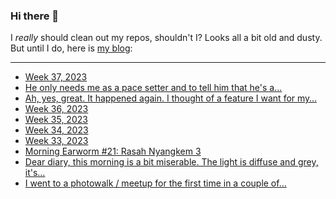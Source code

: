 ### Hi there 👋

I _really_ should clean out my repos, shouldn't I? Looks all a bit old and dusty. But until I do, here is [my blog](https://lostfocus.de/):

--- 

<!-- POST-LIST:START -->
- [Week 37, 2023](https://lostfocus.de/2023/09/17/week-37-2023/)
- [He only needs me as a pace setter and to tell him that he&#39;s a…](https://lostfocus.de/2023/09/11/231610/)
- [Ah, yes, great. It happened again. I thought of a feature I want for my…](https://lostfocus.de/2023/09/10/231608/)
- [Week 36, 2023](https://lostfocus.de/2023/09/10/week-36-2023/)
- [Week 35, 2023](https://lostfocus.de/2023/09/03/week-35-2023/)
- [Week 34, 2023](https://lostfocus.de/2023/08/27/week-34-2023/)
- [Week 33, 2023](https://lostfocus.de/2023/08/20/week-33-2023/)
- [Morning Earworm #21: Rasah Nyangkem 3](https://lostfocus.de/2023/08/18/morning-earworm-21-rasah-nyangkem-3/)
- [Dear diary, this morning is a bit miserable. The light is diffuse and grey, it&#39;s…](https://lostfocus.de/2023/08/17/231565/)
- [I went to a photowalk / meetup for the first time in a couple of…](https://lostfocus.de/2023/08/17/231559/)
<!-- POST-LIST:END -->

<!--
**lostfocus/lostfocus** is a ✨ _special_ ✨ repository because its `README.md` (this file) appears on your GitHub profile.

Here are some ideas to get you started:

- 🔭 I’m currently working on ...
- 🌱 I’m currently learning ...
- 👯 I’m looking to collaborate on ...
- 🤔 I’m looking for help with ...
- 💬 Ask me about ...
- 📫 How to reach me: ...
- 😄 Pronouns: ...
- ⚡ Fun fact: ...
-->
